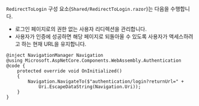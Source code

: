 `RedirectToLogin` 구성 요소(`Shared/RedirectToLogin.razor`)는 다음을 수행합니다.

* 로그인 페이지로의 권한 없는 사용자 리디렉션을 관리합니다.
* 사용자가 인증에 성공하면 해당 페이지로 되돌아올 수 있도록 사용자가 액세스하려고 하는 현재 URL을 유지합니다.

```razor
@inject NavigationManager Navigation
@using Microsoft.AspNetCore.Components.WebAssembly.Authentication
@code {
    protected override void OnInitialized()
    {
        Navigation.NavigateTo($"authentication/login?returnUrl=" +
            Uri.EscapeDataString(Navigation.Uri));
    }
}
```
